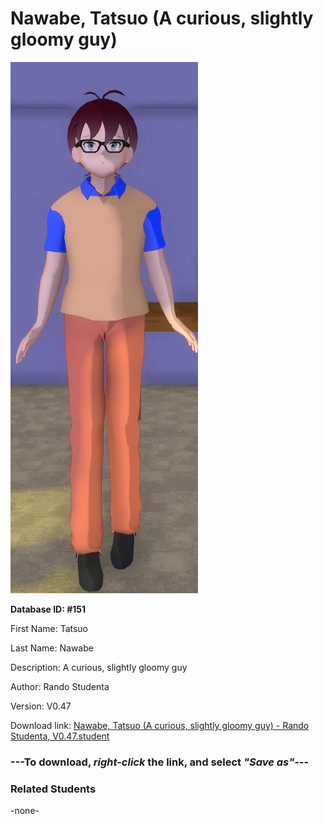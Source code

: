 # Nawabe, Tatsuo (A curious, slightly gloomy guy)

<img src="Files/Nawabe, Tatsuo (A curious, slightly gloomy guy).png" title="Nawabe, Tatsuo (A curious, slightly gloomy guy) - Rando Studenta, V0.47">

**Database ID: #151**

First Name: Tatsuo

Last Name: Nawabe

Description: A curious, slightly gloomy guy

Author: Rando Studenta

Version: V0.47

Download link: <a href="https://raw.githubusercontent.com/Arbiter1223/Daigaku-Gurashi-Custom-Students/master/Students/Files/Nawabe%2C%20Tatsuo%20(A%20curious%2C%20slightly%20gloomy%20guy)%20-%20Rando%20Studenta%2C%20V0.47.student">Nawabe, Tatsuo (A curious, slightly gloomy guy) - Rando Studenta, V0.47.student</a>

### ---**To download, _right-click_ the link, and select _"Save as"_**---

### Related Students

-none-
